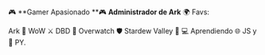 :video_game: **Gamer Apasionado **:video_game: 
**Administrador de Ark** 
:earth_africa: Favs:

Ark :sauropod:
WoW :crossed_swords:
DBD :knife:
Overwatch :shield:
Stardew Valley :seedling:
:computer: Aprendiendo :globe_with_meridians: JS y :snake: PY.


<!---
Nearius/Nearius is a ✨ special ✨ repository because its `README.md` (this file) appears on your GitHub profile.
You can click the Preview link to take a look at your changes.
--->
